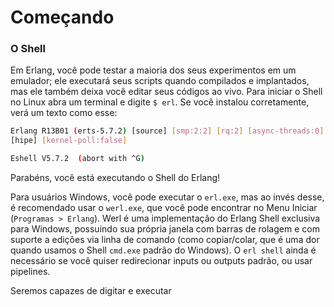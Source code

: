 # Começando

### O Shell

Em Erlang, você pode testar a maioria dos seus experimentos em um emulador; ele executará seus scripts quando compilados e implantados, mas ele também deixa você editar seus códigos ao vivo. Para iniciar o Shell no Linux abra um terminal e digite `$ erl`. Se você instalou corretamente, verá um texto como esse:

```bash
Erlang R13B01 (erts-5.7.2) [source] [smp:2:2] [rq:2] [async-threads:0]
[hipe] [kernel-poll:false]

Eshell V5.7.2  (abort with ^G)
```

Parabéns, você está executando o Shell do Erlang!

Para usuários Windows, você pode executar o `erl.exe`, mas ao invés desse, é recomendado usar o `werl.exe`, que você pode encontrar no Menu Iniciar (`Programas > Erlang`). Werl é uma implementação do Erlang Shell exclusiva para Windows, possuindo sua própria janela com barras de rolagem e com suporte a edições via linha de comando (como copiar/colar, que é uma dor quando usamos o Shell `cmd.exe` padrão do Windows). O `erl shell` ainda é necessário se você quiser redirecionar inputs ou outputs padrão, ou usar pipelines.

Seremos capazes de digitar e executar
